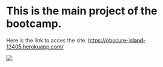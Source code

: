 # This is the main project of the bootcamp.

Here is the link to acces the site: https://obscure-island-13405.herokuapp.com/

![](/YelpCampMain%20page%20sample.PNG)


